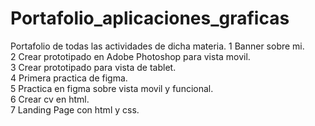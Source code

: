# Portafolio_aplicaciones_graficas
Portafolio de todas las actividades de dicha materia.
1 Banner sobre mi.
<br>
2 Crear prototipado en Adobe Photoshop para vista movil.
<br>
3 Crear prototipado para vista de tablet.
<br>
4 Primera practica de figma.
<br>
5 Practica en figma sobre vista movil y funcional.
<br>
6 Crear cv en html.
<br>
7 Landing Page con html y css.
